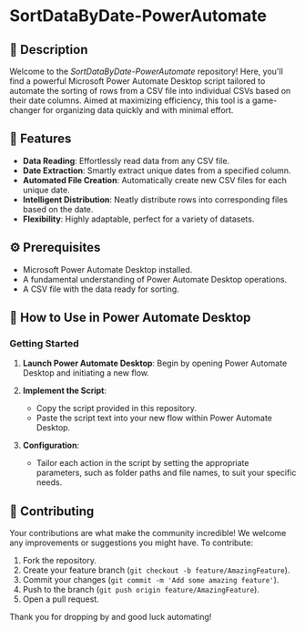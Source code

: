 # SortDataByDate-PowerAutomate

## 🌟 Description
Welcome to the *SortDataByDate-PowerAutomate* repository! Here, you'll find a powerful Microsoft Power Automate Desktop script tailored to automate the sorting of rows from a CSV file into individual CSVs based on their date columns. Aimed at maximizing efficiency, this tool is a game-changer for organizing data quickly and with minimal effort.

## 🚀 Features
- **Data Reading**: Effortlessly read data from any CSV file.
- **Date Extraction**: Smartly extract unique dates from a specified column.
- **Automated File Creation**: Automatically create new CSV files for each unique date.
- **Intelligent Distribution**: Neatly distribute rows into corresponding files based on the date.
- **Flexibility**: Highly adaptable, perfect for a variety of datasets.

## ⚙️ Prerequisites
- Microsoft Power Automate Desktop installed.
- A fundamental understanding of Power Automate Desktop operations.
- A CSV file with the data ready for sorting.

## 📖 How to Use in Power Automate Desktop

### Getting Started
1. **Launch Power Automate Desktop**: Begin by opening Power Automate Desktop and initiating a new flow.

2. **Implement the Script**:
   - Copy the script provided in this repository.
   - Paste the script text into your new flow within Power Automate Desktop.

3. **Configuration**:
   - Tailor each action in the script by setting the appropriate parameters, such as folder paths and file names, to suit your specific needs.

## 🤝 Contributing
Your contributions are what make the community incredible! We welcome any improvements or suggestions you might have. To contribute:
1. Fork the repository.
2. Create your feature branch (`git checkout -b feature/AmazingFeature`).
3. Commit your changes (`git commit -m 'Add some amazing feature'`).
4. Push to the branch (`git push origin feature/AmazingFeature`).
5. Open a pull request.

Thank you for dropping by and good luck automating!
